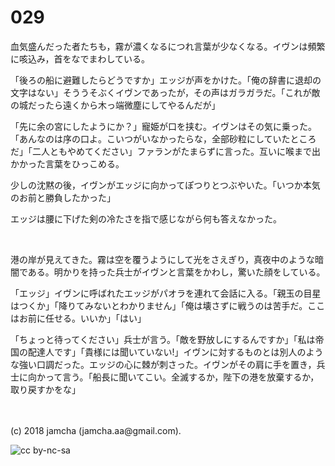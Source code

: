 # 029

血気盛んだった者たちも，霧が濃くなるにつれ言葉が少なくなる。イヴンは頻繁に咳込み，首をなでまわしている。  

「後ろの船に避難したらどうですか」エッジが声をかけた。「俺の辞書に退却の文字はない」そううそぶくイヴンであったが，その声はガラガラだ。「これが敵の城だったら遠くから木っ端微塵にしてやるんだが」  

「先に余の宮にしたようにか？」寵姫が口を挟む。イヴンはその気に乗った。「あんなのは序の口よ。こいつがいなかったらな，全部砂粒にしていたところだ」「二人ともやめてください」ファランがたまらずに言った。互いに喉まで出かかった言葉をひっこめる。  

少しの沈黙の後，イヴンがエッジに向かってぽつりとつぶやいた。「いつか本気のお前と勝負したかった」  

エッジは腰に下げた剣の冷たさを指で感じながら何も答えなかった。  

<br>  

港の岸が見えてきた。霧は空を覆うようにして光をさえぎり，真夜中のような暗闇である。明かりを持った兵士がイヴンと言葉をかわし，驚いた顔をしている。  

「エッジ」イヴンに呼ばれたエッジがパオラを連れて会話に入る。「親玉の目星はつくか」「降りてみないとわかりません」「俺は壊さずに戦うのは苦手だ。ここはお前に任せる。いいか」「はい」  

「ちょっと待ってください」兵士が言う。「敵を野放しにするんですか」「私は帝国の配達人です」「貴様には聞いていない!」イヴンに対するものとは別人のような強い口調だった。エッジの心に棘が刺さった。イヴンがその肩に手を置き，兵士に向かって言う。「船長に聞いてこい。全滅するか，陛下の港を放棄するか，取り戻すかをな」  

<br>  
<br>  
(c) 2018 jamcha (jamcha.aa@gmail.com).  

![cc by-nc-sa](http://i.creativecommons.org/l/by-nc-sa/4.0/88x31.png)